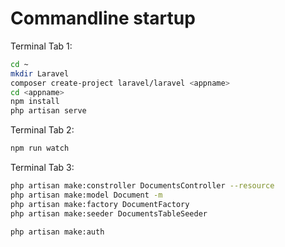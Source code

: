# Commandline startup

Terminal Tab 1:
```bash
cd ~
mkdir Laravel
composer create-project laravel/laravel <appname>
cd <appname>
npm install
php artisan serve
```

Terminal Tab 2:
```bash
npm run watch
```

Terminal Tab 3:
```bash
php artisan make:constroller DocumentsController --resource
php artisan make:model Document -m
php artisan make:factory DocumentFactory
php artisan make:seeder DocumentsTableSeeder
```

```bash
php artisan make:auth
```


